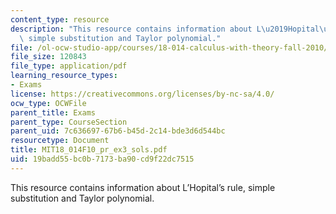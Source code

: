 ```yaml
---
content_type: resource
description: "This resource contains information about L\u2019Hopital\u2019s rule,\
  \ simple substitution and Taylor polynomial."
file: /ol-ocw-studio-app/courses/18-014-calculus-with-theory-fall-2010/19badd55bc0b7173ba90cd9f22dc7515_MIT18_014F10_pr_ex3_sols.pdf
file_size: 120843
file_type: application/pdf
learning_resource_types:
- Exams
license: https://creativecommons.org/licenses/by-nc-sa/4.0/
ocw_type: OCWFile
parent_title: Exams
parent_type: CourseSection
parent_uid: 7c636697-67b6-b45d-2c14-bde3d6d544bc
resourcetype: Document
title: MIT18_014F10_pr_ex3_sols.pdf
uid: 19badd55-bc0b-7173-ba90-cd9f22dc7515
---
```

This resource contains information about L’Hopital’s rule, simple substitution and Taylor polynomial.